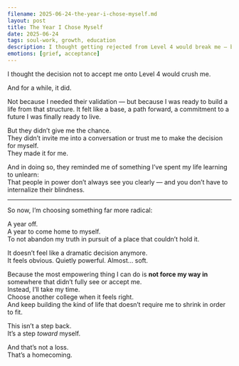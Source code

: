 ```yaml
---
filename: 2025-06-24-the-year-i-chose-myself.md
layout: post
title: The Year I Chose Myself
date: 2025-06-24
tags: soul-work, growth, education
description: I thought getting rejected from Level 4 would break me — but instead, it gave me the clarity to choose something far more important
emotions: [grief, acceptance]
---
```


I thought the decision not to accept me onto Level 4 would crush me.

And for a while, it did.

Not because I needed their validation — but because I was ready to build a life from that structure. It felt like a base, a path forward, a commitment to a future I was finally ready to live.

But they didn’t give me the chance.  
They didn’t invite me into a conversation or trust me to make the decision for myself.  
They made it for me.

And in doing so, they reminded me of something I’ve spent my life learning to unlearn:  
That people in power don’t always see you clearly — and you don’t have to internalize their blindness.

---

So now, I’m choosing something far more radical:

A year off.  
A year to come home to myself.  
To not abandon my truth in pursuit of a place that couldn’t hold it.

It doesn’t feel like a dramatic decision anymore.  
It feels obvious. Quietly powerful. Almost… soft.

Because the most empowering thing I can do is **not force my way in** somewhere that didn’t fully see or accept me.  
Instead, I’ll take my time.  
Choose another college when it feels right.  
And keep building the kind of life that doesn’t require me to shrink in order to fit.

This isn’t a step back.  
It’s a step *toward* myself.

And that’s not a loss.  
That’s a homecoming.
